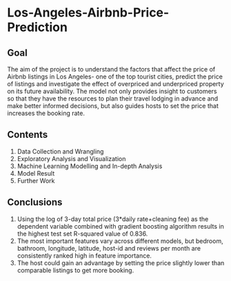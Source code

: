 # Los-Angeles-Airbnb-Price-Prediction

## Goal

The aim of the project is to understand the factors that affect the price of Airbnb listings in Los Angeles- one of the top tourist cities, predict the price of listings and investigate the effect of overpriced and underpriced property on its future availability. The model not only provides insight to customers so that they have the resources to plan their travel lodging in advance and make better informed decisions, but also guides hosts to set the price that increases the booking rate.

## Contents

1. Data Collection and Wrangling
2. Exploratory Analysis and Visualization
3. Machine Learning Modelling and In-depth Analysis
4. Model Result
5. Further Work

## Conclusions

1. Using the log of 3-day total price (3*daily rate+cleaning fee) as the dependent variable combined with gradient boosting algorithm results in the highest test set R-squared value of 0.836. 
2. The most important features vary across different models, but bedroom, bathroom, longitude, latitude, host-id and reviews per month are consistently ranked high in feature importance. 
3. The host could gain an advantage by setting the price slightly lower than comparable listings to get more booking.
